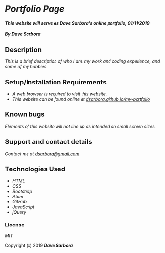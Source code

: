 # _Portfolio Page_

#### _This website will serve as Dave Sarbora's online portfolio, 01/11/2019_

#### _By **Dave Sarbora**_

## Description

_This is a brief description of who I am, my work and coding experience, and some of my hobbies._

## Setup/Installation Requirements

* _A web browser is required to visit this website._
* _This website can be found online at [dsarbora.github.io/my-portfolio](dsarbora.github.io/my-portfolio)_

## Known bugs

_Elements of this website will not line up as intended on small screen sizes_

## Support and contact details

_Contact me at [dsarbora@gmail.com](dsarbora@gmail.com)_

## Technologies Used

* _HTML_
* _CSS_
* _Bootstrap_
* _Atom_
* _GitHub_
* _JavaScript_
* _jQuery_

### License

*MIT*

Copyright (c) 2019 **_Dave Sarbora_**
